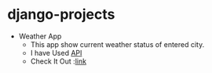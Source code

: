 # django-projects
* Weather App
  * This app show current weather status of entered city.
  * I have Used [API](https://openweathermap.org/)
  * Check It Out :[link](http://prakhar0927.pythonanywhere.com/)
